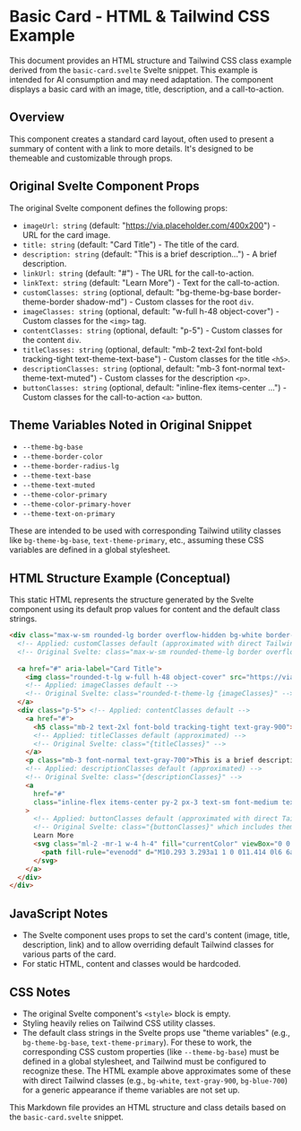 # Basic Card - HTML & Tailwind CSS Example

This document provides an HTML structure and Tailwind CSS class example derived from the `basic-card.svelte` Svelte snippet. This example is intended for AI consumption and may need adaptation. The component displays a basic card with an image, title, description, and a call-to-action.

## Overview

This component creates a standard card layout, often used to present a summary of content with a link to more details. It's designed to be themeable and customizable through props.

## Original Svelte Component Props

The original Svelte component defines the following props:

-   `imageUrl: string` (default: "https://via.placeholder.com/400x200") - URL for the card image.
-   `title: string` (default: "Card Title") - The title of the card.
-   `description: string` (default: "This is a brief description...") - A brief description.
-   `linkUrl: string` (default: "#") - The URL for the call-to-action.
-   `linkText: string` (default: "Learn More") - Text for the call-to-action.
-   `customClasses: string` (optional, default: "bg-theme-bg-base border-theme-border shadow-md") - Custom classes for the root `div`.
-   `imageClasses: string` (optional, default: "w-full h-48 object-cover") - Custom classes for the `<img>` tag.
-   `contentClasses: string` (optional, default: "p-5") - Custom classes for the content `div`.
-   `titleClasses: string` (optional, default: "mb-2 text-2xl font-bold tracking-tight text-theme-text-base") - Custom classes for the title `<h5>`.
-   `descriptionClasses: string` (optional, default: "mb-3 font-normal text-theme-text-muted") - Custom classes for the description `<p>`.
-   `buttonClasses: string` (optional, default: "inline-flex items-center ...") - Custom classes for the call-to-action `<a>` button.

## Theme Variables Noted in Original Snippet

-   `--theme-bg-base`
-   `--theme-border-color`
-   `--theme-border-radius-lg`
-   `--theme-text-base`
-   `--theme-text-muted`
-   `--theme-color-primary`
-   `--theme-color-primary-hover`
-   `--theme-text-on-primary`

These are intended to be used with corresponding Tailwind utility classes like `bg-theme-bg-base`, `text-theme-primary`, etc., assuming these CSS variables are defined in a global stylesheet.

## HTML Structure Example (Conceptual)

This static HTML represents the structure generated by the Svelte component using its default prop values for content and the default class strings.

```html
<div class="max-w-sm rounded-lg border overflow-hidden bg-white border-gray-200 shadow-md"> 
  <!-- Applied: customClasses default (approximated with direct Tailwind) -->
  <!-- Original Svelte: class="max-w-sm rounded-theme-lg border overflow-hidden {customClasses}" -->
  
  <a href="#" aria-label="Card Title">
    <img class="rounded-t-lg w-full h-48 object-cover" src="https://via.placeholder.com/400x200" alt="Card Title" />
    <!-- Applied: imageClasses default -->
    <!-- Original Svelte: class="rounded-t-theme-lg {imageClasses}" -->
  </a>
  <div class="p-5"> <!-- Applied: contentClasses default -->
    <a href="#">
      <h5 class="mb-2 text-2xl font-bold tracking-tight text-gray-900">Card Title</h5>
      <!-- Applied: titleClasses default (approximated) -->
      <!-- Original Svelte: class="{titleClasses}" -->
    </a>
    <p class="mb-3 font-normal text-gray-700">This is a brief description of the card content. It can span multiple lines if needed.</p>
    <!-- Applied: descriptionClasses default (approximated) -->
    <!-- Original Svelte: class="{descriptionClasses}" -->
    <a
      href="#"
      class="inline-flex items-center py-2 px-3 text-sm font-medium text-center text-white bg-blue-700 rounded-lg hover:bg-blue-800 focus:ring-4 focus:outline-none focus:ring-blue-300/30 transition-colors"
    > 
      <!-- Applied: buttonClasses default (approximated with direct Tailwind & example primary color) -->
      <!-- Original Svelte: class="{buttonClasses}" which includes theme variables -->
      Learn More
      <svg class="ml-2 -mr-1 w-4 h-4" fill="currentColor" viewBox="0 0 20 20" xmlns="http://www.w3.org/2000/svg">
        <path fill-rule="evenodd" d="M10.293 3.293a1 1 0 011.414 0l6 6a1 1 0 010 1.414l-6 6a1 1 0 01-1.414-1.414L14.586 11H3a1 1 0 110-2h11.586l-4.293-4.293a1 1 0 010-1.414z" clip-rule="evenodd"></path>
      </svg>
    </a>
  </div>
</div>
```

## JavaScript Notes
- The Svelte component uses props to set the card's content (image, title, description, link) and to allow overriding default Tailwind classes for various parts of the card.
- For static HTML, content and classes would be hardcoded.

## CSS Notes
- The original Svelte component's `<style>` block is empty.
- Styling heavily relies on Tailwind CSS utility classes.
- The default class strings in the Svelte props use "theme variables" (e.g., `bg-theme-bg-base`, `text-theme-primary`). For these to work, the corresponding CSS custom properties (like `--theme-bg-base`) must be defined in a global stylesheet, and Tailwind must be configured to recognize these. The HTML example above approximates some of these with direct Tailwind classes (e.g., `bg-white`, `text-gray-900`, `bg-blue-700`) for a generic appearance if theme variables are not set up.

This Markdown file provides an HTML structure and class details based on the `basic-card.svelte` snippet.

